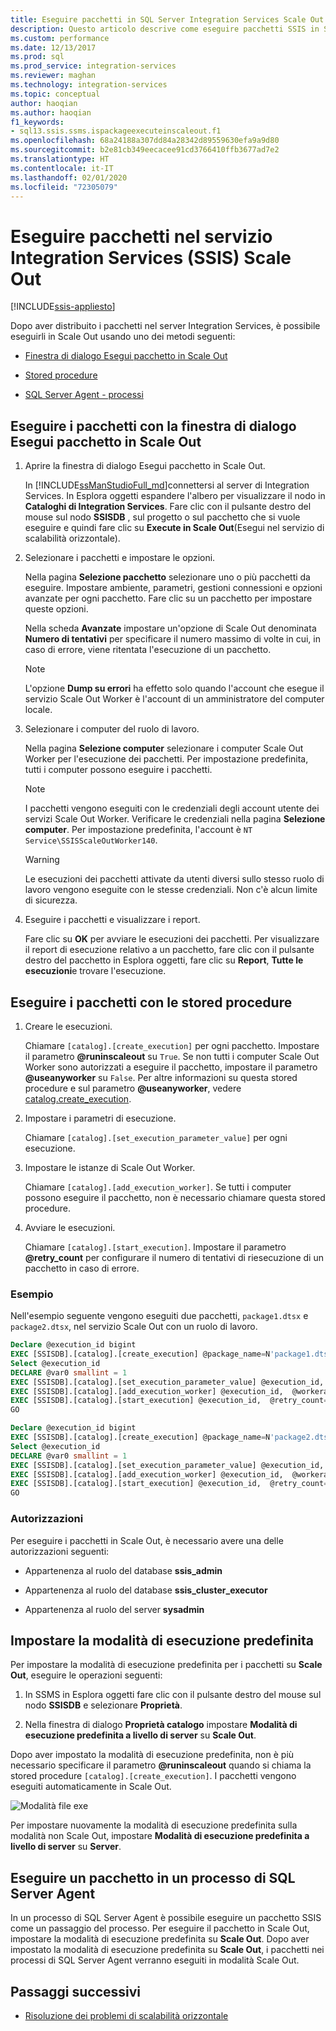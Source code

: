 ```yaml
---
title: Eseguire pacchetti in SQL Server Integration Services Scale Out (SSIS) | Microsoft Docs
description: Questo articolo descrive come eseguire pacchetti SSIS in Scale Out
ms.custom: performance
ms.date: 12/13/2017
ms.prod: sql
ms.prod_service: integration-services
ms.reviewer: maghan
ms.technology: integration-services
ms.topic: conceptual
author: haoqian
ms.author: haoqian
f1_keywords:
- sql13.ssis.ssms.ispackageexecuteinscaleout.f1
ms.openlocfilehash: 68a24188a307dd84a28342d89559630efa9a9d80
ms.sourcegitcommit: b2e81cb349eecacee91cd3766410ffb3677ad7e2
ms.translationtype: HT
ms.contentlocale: it-IT
ms.lasthandoff: 02/01/2020
ms.locfileid: "72305079"
---
```

# <a name="run-packages-in-integration-services-ssis-scale-out"></a>Eseguire pacchetti nel servizio Integration Services (SSIS) Scale Out

[!INCLUDE[ssis-appliesto](../../includes/ssis-appliesto-ssvrpluslinux-asdb-asdw-xxx.md)]


Dopo aver distribuito i pacchetti nel server Integration Services, è possibile eseguirli in Scale Out usando uno dei metodi seguenti:

-   [Finestra di dialogo Esegui pacchetto in Scale Out](#scale_out_dialog)

-   [Stored procedure](#stored_proc)

-   [SQL Server Agent - processi](#sql_agent)

## <a name="scale_out_dialog"></a>Eseguire i pacchetti con la finestra di dialogo Esegui pacchetto in Scale Out

1. Aprire la finestra di dialogo Esegui pacchetto in Scale Out.

    In [!INCLUDE[ssManStudioFull_md](../../includes/ssmanstudiofull-md.md)]connettersi al server di Integration Services. In Esplora oggetti espandere l'albero per visualizzare il nodo in **Cataloghi di Integration Services**. Fare clic con il pulsante destro del mouse sul nodo **SSISDB** , sul progetto o sul pacchetto che si vuole eseguire e quindi fare clic su **Execute in Scale Out**(Esegui nel servizio di scalabilità orizzontale).

2. Selezionare i pacchetti e impostare le opzioni.

    Nella pagina **Selezione pacchetto** selezionare uno o più pacchetti da eseguire. Impostare ambiente, parametri, gestioni connessioni e opzioni avanzate per ogni pacchetto. Fare clic su un pacchetto per impostare queste opzioni.
    
    Nella scheda **Avanzate** impostare un'opzione di Scale Out denominata **Numero di tentativi** per specificare il numero massimo di volte in cui, in caso di errore, viene ritentata l'esecuzione di un pacchetto.

    > [!NOTE]
    > L'opzione **Dump su errori** ha effetto solo quando l'account che esegue il servizio Scale Out Worker è l'account di un amministratore del computer locale.

3. Selezionare i computer del ruolo di lavoro.

    Nella pagina **Selezione computer** selezionare i computer Scale Out Worker per l'esecuzione dei pacchetti. Per impostazione predefinita, tutti i computer possono eseguire i pacchetti. 

   > [!NOTE] 
   > I pacchetti vengono eseguiti con le credenziali degli account utente dei servizi Scale Out Worker. Verificare le credenziali nella pagina **Selezione computer**. Per impostazione predefinita, l'account è `NT Service\SSISScaleOutWorker140`.

   > [!WARNING]
   > Le esecuzioni dei pacchetti attivate da utenti diversi sullo stesso ruolo di lavoro vengono eseguite con le stesse credenziali. Non c'è alcun limite di sicurezza. 

4. Eseguire i pacchetti e visualizzare i report.

    Fare clic su **OK** per avviare le esecuzioni dei pacchetti. Per visualizzare il report di esecuzione relativo a un pacchetto, fare clic con il pulsante destro del pacchetto in Esplora oggetti, fare clic su **Report**, **Tutte le esecuzioni**e trovare l'esecuzione.
    
## <a name="stored_proc"></a> Eseguire i pacchetti con le stored procedure

1.  Creare le esecuzioni.

    Chiamare `[catalog].[create_execution]` per ogni pacchetto. Impostare il parametro **\@runinscaleout** su `True`. Se non tutti i computer Scale Out Worker sono autorizzati a eseguire il pacchetto, impostare il parametro **\@useanyworker** su `False`. Per altre informazioni su questa stored procedure e sul parametro **\@useanyworker**, vedere [catalog.create_execution](../system-stored-procedures/catalog-create-execution-ssisdb-database.md). 

2. Impostare i parametri di esecuzione.

    Chiamare `[catalog].[set_execution_parameter_value]` per ogni esecuzione.

3. Impostare le istanze di Scale Out Worker.

    Chiamare `[catalog].[add_execution_worker]`. Se tutti i computer possono eseguire il pacchetto, non è necessario chiamare questa stored procedure. 

4. Avviare le esecuzioni.

    Chiamare `[catalog].[start_execution]`. Impostare il parametro **\@retry_count** per configurare il numero di tentativi di riesecuzione di un pacchetto in caso di errore.
    
### <a name="example"></a>Esempio
Nell'esempio seguente vengono eseguiti due pacchetti, `package1.dtsx` e `package2.dtsx`, nel servizio Scale Out con un ruolo di lavoro.  

```sql
Declare @execution_id bigint
EXEC [SSISDB].[catalog].[create_execution] @package_name=N'package1.dtsx', @execution_id=@execution_id OUTPUT, @folder_name=N'folder1', @project_name=N'project1', @use32bitruntime=False, @reference_id=Null, @useanyworker=False, @runinscaleout=True
Select @execution_id
DECLARE @var0 smallint = 1
EXEC [SSISDB].[catalog].[set_execution_parameter_value] @execution_id,  @object_type=50, @parameter_name=N'LOGGING_LEVEL', @parameter_value=@var0
EXEC [SSISDB].[catalog].[add_execution_worker] @execution_id,  @workeragent_id=N'64c020e2-f819-4c2d-a22f-efb31a91e70a'
EXEC [SSISDB].[catalog].[start_execution] @execution_id,  @retry_count=0
GO

Declare @execution_id bigint
EXEC [SSISDB].[catalog].[create_execution] @package_name=N'package2.dtsx', @execution_id=@execution_id OUTPUT, @folder_name=N'folder2', @project_name=N'project2', @use32bitruntime=False, @reference_id=Null, @useanyworker=False, @runinscaleout=True
Select @execution_id
DECLARE @var0 smallint = 1
EXEC [SSISDB].[catalog].[set_execution_parameter_value] @execution_id,  @object_type=50, @parameter_name=N'LOGGING_LEVEL', @parameter_value=@var0
EXEC [SSISDB].[catalog].[add_execution_worker] @execution_id,  @workeragent_id=N'64c020e2-f819-4c2d-a22f-efb31a91e70a'
EXEC [SSISDB].[catalog].[start_execution] @execution_id,  @retry_count=0
GO
```

### <a name="permissions"></a>Autorizzazioni
Per eseguire i pacchetti in Scale Out, è necessario avere una delle autorizzazioni seguenti:

-   Appartenenza al ruolo del database **ssis_admin**  

-   Appartenenza al ruolo del database **ssis_cluster_executor**  
  
-   Appartenenza al ruolo del server **sysadmin**  

## <a name="set-default-execution-mode"></a>Impostare la modalità di esecuzione predefinita
Per impostare la modalità di esecuzione predefinita per i pacchetti su **Scale Out**, eseguire le operazioni seguenti:

1.  In SSMS in Esplora oggetti fare clic con il pulsante destro del mouse sul nodo **SSISDB** e selezionare **Proprietà**.

2.  Nella finestra di dialogo **Proprietà catalogo** impostare **Modalità di esecuzione predefinita a livello di server** su **Scale Out**.

Dopo aver impostato la modalità di esecuzione predefinita, non è più necessario specificare il parametro **\@runinscaleout** quando si chiama la stored procedure `[catalog].[create_execution]`. I pacchetti vengono eseguiti automaticamente in Scale Out. 

![Modalità file exe](media/exe-mode.PNG)

Per impostare nuovamente la modalità di esecuzione predefinita sulla modalità non Scale Out, impostare **Modalità di esecuzione predefinita a livello di server** su **Server**.

## <a name="sql_agent"></a>Eseguire un pacchetto in un processo di SQL Server Agent
In un processo di SQL Server Agent è possibile eseguire un pacchetto SSIS come un passaggio del processo. Per eseguire il pacchetto in Scale Out, impostare la modalità di esecuzione predefinita su **Scale Out**. Dopo aver impostato la modalità di esecuzione predefinita su **Scale Out**, i pacchetti nei processi di SQL Server Agent verranno eseguiti in modalità Scale Out.

## <a name="next-steps"></a>Passaggi successivi
-   [Risoluzione dei problemi di scalabilità orizzontale](troubleshooting-scale-out.md)

